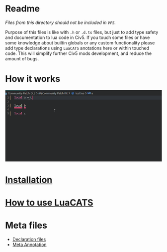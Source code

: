 # Readme

*Files from this directory should not be included in `VFS`.*

Purpose of this files is like with `.h` or `.d.ts` files, but just to add type safety and documentation to lua code in Civ5. If you touch some files or have some knowledge about builtin globals or any custom functionality please add type declarations using `LuaCATS` anotations here or within touched code. This will simplify further Civ5 mods development, and reduce the amount of bugs.

# How it works
![Alt text](LuaCATS-Example.gif)

# [Installation](https://luals.github.io/#vscode-install)

# [How to use LuaCATS](https://luals.github.io/wiki/annotations/)

# Meta files
* [Declaration files](https://luals.github.io/wiki/definition-files/)
* [Meta Annotation](https://luals.github.io/wiki/annotations/#meta)
